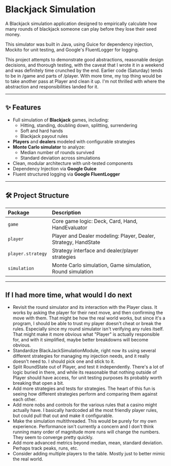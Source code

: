 
# Blackjack Simulation

A Blackjack simulation application designed to empirically calculate how many rounds of blackjack
someone can play before they lose their seed money.

This simulator was built in Java, using Guice for dependency injection, Mockito for
unit testing, and Google's FluentLogger for logging.

This project attempts to demonstrate good abstractions, reasonable design decisions, and thorough
testing, with the caveat that I wrote it in a weekend and was definitely time crunched by the end.
Earlier code (Saturday) tends to be in /game and parts of /player. With more time, my top thing 
would be to take another pass at Player and clean it up. I'm not thrilled with where the 
abstraction and responsibilities landed for it.

---

## ✨ Features

- Full simulation of **Blackjack** games, including:
  - Hitting, standing, doubling down, splitting, surrendering
  - Soft and hard hands
  - Blackjack payout rules
- **Players** and **dealers** modeled with configurable strategies
- **Monte Carlo simulator** to analyze:
  - Median number of rounds survived
  - Standard deviation across simulations
- Clean, modular architecture with unit-tested components
- Dependency Injection via **Google Guice**
- Fluent structured logging via **Google FluentLogger**

---

## 🛠 Project Structure

| Package | Description                                                     |
|:--------|:----------------------------------------------------------------|
| `game` | Core game logic: Deck, Card, Hand, HandEvaluator                |
| `player` | Player and Dealer modeling: Player, Dealer, Strategy, HandState |
| `player.strategy` | Strategy interface and dealer/player strategies                 |
| `simulation` | Monte Carlo simulation, Game simulation, Round simulation       |

---

## If I had more time, what would I do next
- Revisit the round simulator and its interaction with the Player class. It works by asking the 
  player for their next move, and then confirming the move with them. That might be how the real 
  world works, but since it's a program, I should be able to trust my player doesn't cheat or 
  break the rules. Especially since my round simulator isn't verifying any rules itself. That 
  might make it more obvious what "Player" is actually responsible for, and with it simplified, 
  maybe better breakdowns will become obvious.
- Standardize BlackJackSimulationModule, right now its using several different strategies for 
  managing my injection needs, and it really doesn't need to. I should pick one and stick to it.
- Split RoundState out of Player, and test it independently. There's a lot of logic buried in 
  there, and while its reasonable that nothing outside of Player should have access, for unit 
  testing purposes its probably worth breaking that open a bit.
- Add more strategies and tests for strategies. The heart of this fun is seeing how different 
  strategies perform and comparing them against each other.
- Add more nobs and controls for the various rules that a casino might actually have. I 
  basically hardcoded all the most friendly player rules, but could pull that out and make it 
  configurable.
- Make the simulation multithreaded. This would be purely for my own experience. Performance 
  isn't currently a concern and I don't think running many order of magnitude more runs will 
  change the numbers. They seem to converge pretty quickly.
- Add more advanced metrics beyond median, mean, standard deviation. Perhaps track peaks, runs, etc.
- Consider adding multiple players to the table. Mostly just to better mimic the real world.
